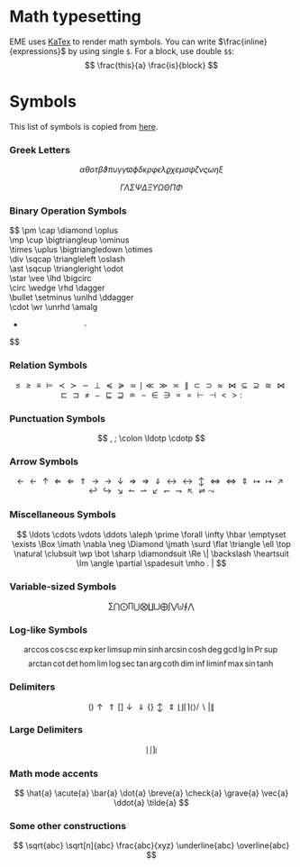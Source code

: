 # Math typesetting

EME uses [KaTex](https://khan.github.io/KaTeX/) to render math symbols.
You can write $\frac{inline}{expressions}$ by using single `$`.
For a block, use double `$$`:
$$
\frac{this}{a} \frac{is}{block}
$$

# Symbols

This list of symbols is copied from [here](http://web.ift.uib.no/Teori/KURS/WRK/TeX/symALL.html).

### Greek Letters

$$
\alpha               \theta               o                  \tau          
\beta                \vartheta           \pi                 \upsilon      
\gamma               \gamma              \varpi              \phi          
\delta               \kappa              \rho                \varphi       
\epsilon             \lambda             \varrho             \chi          
\varepsilon          \mu                 \sigma              \psi          
\zeta                \nu                 \varsigma           \omega        
\eta                 \xi
$$

$$
\Gamma               \Lambda             \Sigma              \Psi          
\Delta               \Xi                 \Upsilon            \Omega        
\Theta               \Pi                 \Phi
$$

### Binary Operation Symbols

$$
\pm                  \cap                \diamond                    \oplus      
\mp                  \cup                \bigtriangleup              \ominus     
\times               \uplus              \bigtriangledown            \otimes     
\div                 \sqcap              \triangleleft               \oslash     
\ast                 \sqcup              \triangleright              \odot       
\star                \vee                \lhd                        \bigcirc    
\circ                \wedge              \rhd                        \dagger     
\bullet              \setminus           \unlhd                      \ddagger    
\cdot                \wr                 \unrhd                      \amalg      
+                    -
$$

### Relation Symbols

$$
 \leq                 \geq                \equiv              \models       
 \prec                \succ               \sim                \perp         
 \preceq              \succeq             \simeq              \mid          
 \ll                  \gg                 \asymp              \parallel     
 \subset              \supset             \approx             \bowtie       
 \subseteq            \supseteq           \cong               \Join     
 \sqsubset            \sqsupset           \neq                \smile        
 \sqsubseteq          \sqsupseteq         \doteq              \frown        
 \in                  \ni                 \propto             =             
 \vdash               \dashv              <                   >             
 :
$$

### Punctuation Symbols

$$
 ,            ;           \colon              \ldotp              \cdotp
$$

### Arrow Symbols

$$
 \leftarrow                   \longleftarrow              \uparrow      
 \Leftarrow                   \Longleftarrow              \Uparrow      
 \rightarrow                  \longrightarrow             \downarrow    
 \Rightarrow                  \Longrightarrow             \Downarrow    
 \leftrightarrow              \longleftrightarrow         \updownarrow  
 \Leftrightarrow              \Longleftrightarrow         \Updownarrow  
 \mapsto                      \longmapsto                 \nearrow      
 \hookleftarrow               \hookrightarrow             \searrow      
 \leftharpoonup               \rightharpoonup             \swarrow      
 \leftharpoondown             \rightharpoondown           \nwarrow      
 \rightleftharpoons           \leadsto
$$

### Miscellaneous Symbols

$$
 \ldots               \cdots              \vdots              \ddots        
 \aleph               \prime              \forall             \infty        
 \hbar                \emptyset           \exists             \Box      
 \imath               \nabla              \neg                \Diamond  
 \jmath               \surd               \flat               \triangle     
 \ell                 \top                \natural            \clubsuit     
 \wp                  \bot                \sharp              \diamondsuit  
 \Re                  \|                  \backslash          \heartsuit    
 \Im                  \angle              \partial            \spadesuit    
 \mho                 .                   |
$$

### Variable-sized Symbols

$$
 \sum                 \bigcap             \bigodot      
 \prod                \bigcup             \bigotimes    
 \coprod              \bigsqcup           \bigoplus     
 \int                 \bigvee             \biguplus     
 \oint                \bigwedge
$$

### Log-like Symbols

$$
 \arccos     \cos       \csc      \exp      \ker         \limsup      \min      \sinh  
 \arcsin     \cosh      \deg      \gcd      \lg          \ln	      \Pr       \sup
$$
$$
 \arctan     \cot       \det      \hom      \lim         \log	      \sec      \tan   
 \arg        \coth      \dim      \inf      \liminf      \max	      \sin      \tanh
$$

### Delimiters

$$
  (                    )                   \uparrow            \Uparrow      
 [                    ]                   \downarrow          \Downarrow    
 \{                   \}                  \updownarrow        \Updownarrow  
 \lfloor              \rfloor             \lceil              \rceil        
 \langle              \rangle             /                   \backslash    
 |                    \|
$$

### Large Delimiters

$$
  \rmoustache        \lmoustache         \rgroup            \lgroup 
$$

### Math mode accents

$$
 \hat{a}            \acute{a}         \bar{a}           \dot{a}           \breve{a} 
 \check{a}          \grave{a}         \vec{a}           \ddot{a}          \tilde{a}
$$

### Some other constructions

$$
 \sqrt{abc}         \sqrt[n]{abc}     \frac{abc}{xyz}   \underline{abc}   \overline{abc}  
$$